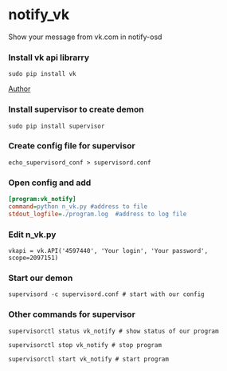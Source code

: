 notify_vk
=========

Show your message from vk.com in notify-osd

### Install vk api librarry

`sudo pip install vk`
 
[Author](https://github.com/dimka665/vk)
 
### Install supervisor to create demon
 
`sudo pip install supervisor` 
 
### Create config file for supervisor
 
`echo_supervisord_conf > supervisord.conf`
 
### Open config and add
```ini
[program:vk_notify]
command=python n_vk.py #address to file
stdout_logfile=./program.log  #address to log file
```

### Edit n_vk.py

`vkapi = vk.API('4597440', 'Your login', 'Your password', scope=2097151)`

### Start our demon

`supervisord -c supervisord.conf # start with our config`

### Other commands for supervisor

`supervisorctl status vk_notify # show status of our program` 

`supervisorctl stop vk_notify # stop program ` 

`supervisorctl start vk_notify # start program ` 

 
